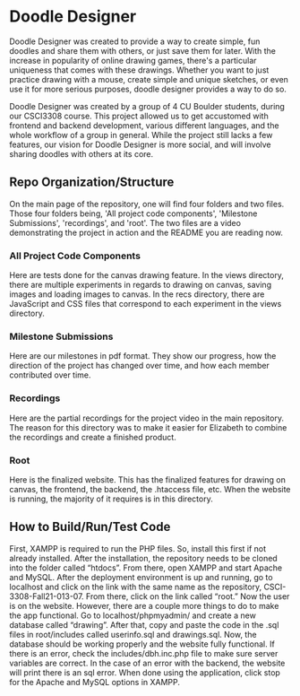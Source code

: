 # Doodle Designer
Doodle Designer was created to provide a way to create simple, fun doodles and share them with others, or just save them for later. With the increase in popularity of online drawing games, there's a particular uniqueness that comes with these drawings. Whether you want to just practice drawing with a mouse, create simple and unique sketches, or even use it for more serious purposes, doodle designer provides a way to do so. 

Doodle Designer was created by a group of 4 CU Boulder students, during our CSCI3308 course. This project allowed us to get accustomed with frontend and backend development, various different languages, and the whole workflow of a group in general. While the project still lacks a few features, our vision for Doodle Designer is more social, and will involve sharing doodles with others at its core.  
## Repo Organization/Structure  
On the main page of the repository, one will find four folders and two files. Those four folders being, 'All project code components', 'Milestone Submissions', 'recordings', and 'root'. The two files are a video demonstrating the project in action and the README you are reading now.
### All Project Code Components 
Here are tests done for the canvas drawing feature. In the views directory, there are multiple experiments in regards to drawing on canvas, saving images and loading images to canvas. In the recs directory, there are JavaScript and CSS files that correspond to each experiment in the views directory.
### Milestone Submissions
Here are our milestones in pdf format. They show our progress, how the direction of the project has changed over time, and how each member contributed over time.
### Recordings
Here are the partial recordings for the project video in the main repository. The reason for this directory was to make it easier for Elizabeth to combine the recordings and create a finished product.
### Root
Here is the finalized website. This has the finalized features for drawing on canvas, the frontend, the backend, the .htaccess file, etc. When the website is running, the majority of it requires is in this directory.
## How to Build/Run/Test Code  
First, XAMPP is required to run the PHP files. So, install this first if not already installed. After the installation, the repository needs to be cloned into the folder called “htdocs”. From there, open XAMPP and start Apache and MySQL. After the deployment environment is up and running, go to localhost and click on the link with the same name as the repository, CSCI-3308-Fall21-013-07. From there, click on the link called “root.” Now the user is on the website. However, there are a couple more things to do to make the app functional. Go to localhost/phpmyadmin/ and create a new database called “drawing”. After that, copy and paste the code in the .sql files in root/includes called userinfo.sql and drawings.sql. Now, the database should be working properly and the website fully functional. If there is an error, check the includes/dbh.inc.php file to make sure server variables are correct. In the case of an error with the backend, the website will print there is an sql error. When done using the application, click stop for the Apache and MySQL options in XAMPP.
